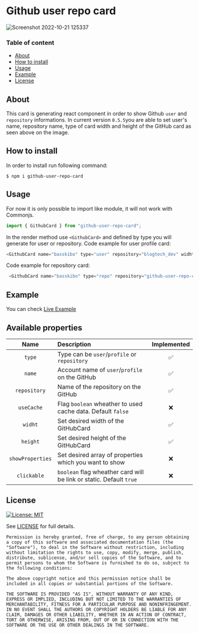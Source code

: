 # Github user repo card

![Screenshot 2022-10-21 125337](https://user-images.githubusercontent.com/7330740/197180058-7fc7dfc3-9ebf-4e2e-a8cd-01650ef17ab1.png)

### Table of content

- [About](#about)
- [How to install](#how-to-install)
- [Usage](#usage)
- [Example](#example)
- [License](#license)

## About
This card is generating react component in order to show Github `user` and `repository` informations. 
In current version `0.5.5`you are able to set user's name, repository name, type of card width and height of the GitHub card as seen above on the image. 

## How to install

In order to install run following command:
```
$ npm i github-user-repo-card
```

## Usage

For now it is only possible to import like module, it will not work with Commonjs.

```js
import { GithubCard } from "github-user-repo-card";
```
In the render method use `<GithubCard>` and defined by type you will generate for user or repository.
Code example for user profile card: 

```js
<GithubCard name="basskibo" type="user" repository="blogtech_dev" widht={300} height={400} />
```

Code example for repository card:
```js
 <GithubCard name="basskibo" type="repo" repository="github-user-repo-card" widht={500} height={150} />
```

## Example

You can check [Live Example](https://githubcard-demo.vercel.app/)

## Available properties
| Name | Description | Implemented |
| :---: | :--- | :---: |
| `type` | Type can be `user`/`profile` or `repository`| ✅ |
| `name` | Account name of `user`/`profile` on the GitHub | ✅ | 
| `repository` | Name of the repository on the GitHub | ✅ | 
| `useCache` | Flag `boolean` wheather to used cache data. Default `false` | ❌ |
| `widht` | Set desired width of the GitHubCard | ✅ |
| `height` | Set desired height of the GitHubCard | ✅ |
| `showProperties` | Set desired array of properties which you want to show | ❌ |
| `clickable` | `boolean` flag wheather card will be link or static. Default `true`| ❌ |

## License

[![License: MIT](https://img.shields.io/badge/License-MIT-yellow.svg)](https://opensource.org/licenses/MIT)

See [LICENSE](LICENSE) for full details.

```text
Permission is hereby granted, free of charge, to any person obtaining a copy of this software and associated documentation files (the "Software"), to deal in the Software without restriction, including without limitation the rights to use, copy, modify, merge, publish, distribute, sublicense, and/or sell copies of the Software, and to permit persons to whom the Software is furnished to do so, subject to the following conditions:

The above copyright notice and this permission notice shall be included in all copies or substantial portions of the Software.

THE SOFTWARE IS PROVIDED "AS IS", WITHOUT WARRANTY OF ANY KIND, EXPRESS OR IMPLIED, INCLUDING BUT NOT LIMITED TO THE WARRANTIES OF MERCHANTABILITY, FITNESS FOR A PARTICULAR PURPOSE AND NONINFRINGEMENT. IN NO EVENT SHALL THE AUTHORS OR COPYRIGHT HOLDERS BE LIABLE FOR ANY CLAIM, DAMAGES OR OTHER LIABILITY, WHETHER IN AN ACTION OF CONTRACT, TORT OR OTHERWISE, ARISING FROM, OUT OF OR IN CONNECTION WITH THE SOFTWARE OR THE USE OR OTHER DEALINGS IN THE SOFTWARE.
```


